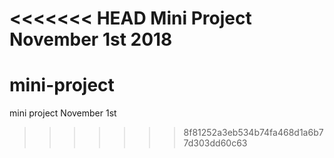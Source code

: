 <<<<<<< HEAD
Mini Project November 1st 2018
=======
# mini-project
mini project November 1st
>>>>>>> 8f81252a3eb534b74fa468d1a6b77d303dd60c63
